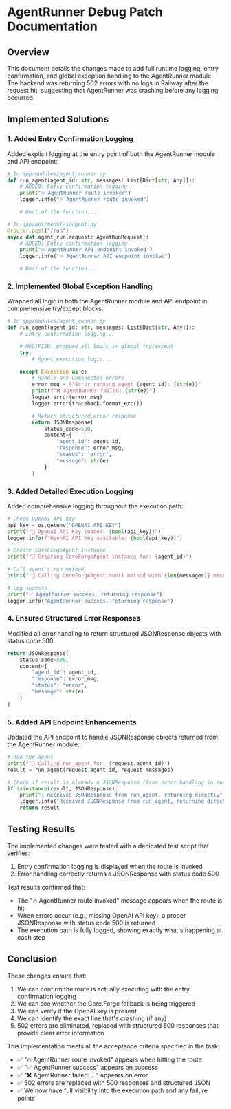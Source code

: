 # AgentRunner Debug Patch Documentation

## Overview

This document details the changes made to add full runtime logging, entry confirmation, and global exception handling to the AgentRunner module. The backend was returning 502 errors with no logs in Railway after the request hit, suggesting that AgentRunner was crashing before any logging occurred.

## Implemented Solutions

### 1. Added Entry Confirmation Logging

Added explicit logging at the entry point of both the AgentRunner module and API endpoint:

```python
# In app/modules/agent_runner.py
def run_agent(agent_id: str, messages: List[Dict[str, Any]]):
    # ADDED: Entry confirmation logging
    print("🔥 AgentRunner route invoked")
    logger.info("🔥 AgentRunner route invoked")

    # Rest of the function...
```

```python
# In app/api/modules/agent.py
@router.post("/run")
async def agent_run(request: AgentRunRequest):
    # ADDED: Entry confirmation logging
    print("🔥 AgentRunner API endpoint invoked")
    logger.info("🔥 AgentRunner API endpoint invoked")

    # Rest of the function...
```

### 2. Implemented Global Exception Handling

Wrapped all logic in both the AgentRunner module and API endpoint in comprehensive try/except blocks:

```python
# In app/modules/agent_runner.py
def run_agent(agent_id: str, messages: List[Dict[str, Any]]):
    # Entry confirmation logging...

    # MODIFIED: Wrapped all logic in global try/except
    try:
        # Agent execution logic...

    except Exception as e:
        # Handle any unexpected errors
        error_msg = f"Error running agent {agent_id}: {str(e)}"
        print(f"❌ AgentRunner failed: {str(e)}")
        logger.error(error_msg)
        logger.error(traceback.format_exc())

        # Return structured error response
        return JSONResponse(
            status_code=500,
            content={
                "agent_id": agent_id,
                "response": error_msg,
                "status": "error",
                "message": str(e)
            }
        )
```

### 3. Added Detailed Execution Logging

Added comprehensive logging throughout the execution path:

```python
# Check OpenAI API key
api_key = os.getenv("OPENAI_API_KEY")
print(f"🔑 OpenAI API Key loaded: {bool(api_key)}")
logger.info(f"OpenAI API Key available: {bool(api_key)}")

# Create CoreForgeAgent instance
print(f"🔄 Creating CoreForgeAgent instance for: {agent_id}")

# Call agent's run method
print(f"🏃 Calling CoreForgeAgent.run() method with {len(messages)} messages")

# Log success
print("✅ AgentRunner success, returning response")
logger.info("AgentRunner success, returning response")
```

### 4. Ensured Structured Error Responses

Modified all error handling to return structured JSONResponse objects with status code 500:

```python
return JSONResponse(
    status_code=500,
    content={
        "agent_id": agent_id,
        "response": error_msg,
        "status": "error",
        "message": str(e)
    }
)
```

### 5. Added API Endpoint Enhancements

Updated the API endpoint to handle JSONResponse objects returned from the AgentRunner module:

```python
# Run the agent
print(f"🏃 Calling run_agent for: {request.agent_id}")
result = run_agent(request.agent_id, request.messages)

# Check if result is already a JSONResponse (from error handling in run_agent)
if isinstance(result, JSONResponse):
    print("⚠️ Received JSONResponse from run_agent, returning directly")
    logger.info("Received JSONResponse from run_agent, returning directly")
    return result
```

## Testing Results

The implemented changes were tested with a dedicated test script that verifies:

1. Entry confirmation logging is displayed when the route is invoked
2. Error handling correctly returns a JSONResponse with status code 500

Test results confirmed that:

- The "🔥 AgentRunner route invoked" message appears when the route is hit
- When errors occur (e.g., missing OpenAI API key), a proper JSONResponse with status code 500 is returned
- The execution path is fully logged, showing exactly what's happening at each step

## Conclusion

These changes ensure that:

1. We can confirm the route is actually executing with the entry confirmation logging
2. We can see whether the Core.Forge fallback is being triggered
3. We can verify if the OpenAI key is present
4. We can identify the exact line that's crashing (if any)
5. 502 errors are eliminated, replaced with structured 500 responses that provide clear error information

This implementation meets all the acceptance criteria specified in the task:

- ✅ "🔥 AgentRunner route invoked" appears when hitting the route
- ✅ "✅ AgentRunner success" appears on success
- ✅ "❌ AgentRunner failed: ..." appears on error
- ✅ 502 errors are replaced with 500 responses and structured JSON
- ✅ We now have full visibility into the execution path and any failure points
